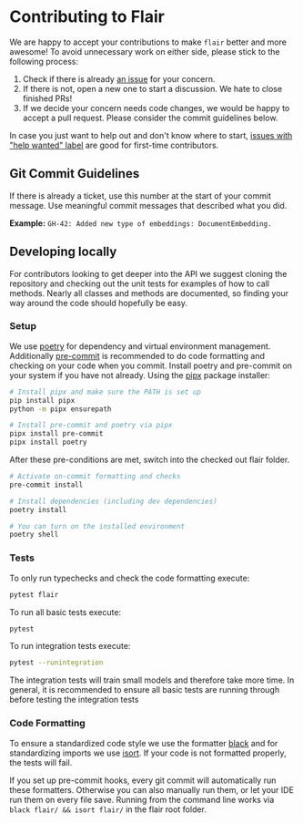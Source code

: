 # Contributing to Flair

We are happy to accept your contributions to make `flair` better and more awesome! To avoid unnecessary work on either
side, please stick to the following process:

1. Check if there is already [an issue](https://github.com/zalandoresearch/flair/issues) for your concern.
2. If there is not, open a new one to start a discussion. We hate to close finished PRs!
3. If we decide your concern needs code changes, we would be happy to accept a pull request. Please consider the
   commit guidelines below.

In case you just want to help out and don't know where to start,
[issues with "help wanted" label](https://github.com/zalandoresearch/flair/labels/help%20wanted) are good for
first-time contributors.

## Git Commit Guidelines

If there is already a ticket, use this number at the start of your commit message.
Use meaningful commit messages that described what you did.

**Example:** `GH-42: Added new type of embeddings: DocumentEmbedding.`

## Developing locally

For contributors looking to get deeper into the API we suggest cloning the repository and checking out the unit
tests for examples of how to call methods. Nearly all classes and methods are documented, so finding your way around
the code should hopefully be easy.

### Setup

We use [poetry](https://python-poetry.org) for dependency and virtual environment management. Additionally
[pre-commit](https://pre-commit.com/) is recommended to do code formatting and checking on your code when you commit.
Install poetry and pre-commit on your system if you have not already. Using the [pipx](https://pypa.github.io/pipx/)
package installer:

```bash
# Install pipx and make sure the PATH is set up
pip install pipx
python -m pipx ensurepath

# Install pre-commit and poetry via pipx
pipx install pre-commit
pipx install poetry
```

After these pre-conditions are met, switch into the checked out flair folder.

```bash
# Activate on-commit formatting and checks
pre-commit install

# Install dependencies (including dev dependencies)
poetry install

# You can turn on the installed environment
poetry shell
```

### Tests

To only run typechecks and check the code formatting execute:

```bash
pytest flair
```

To run all basic tests execute:

```bash
pytest
```

To run integration tests execute:

```bash
pytest --runintegration
```

The integration tests will train small models and therefore take more time.
In general, it is recommended to ensure all basic tests are running through before testing the integration tests

### Code Formatting

To ensure a standardized code style we use the formatter [black](https://github.com/ambv/black) and for standardizing imports we use [isort](https://github.com/PyCQA/isort).
If your code is not formatted properly, the tests will fail.

If you set up pre-commit hooks, every git commit will automatically run these formatters. Otherwise you can also manually run them, or let your IDE run them on every file save.
Running from the command line works via `black flair/ && isort flair/` in the flair root folder.
